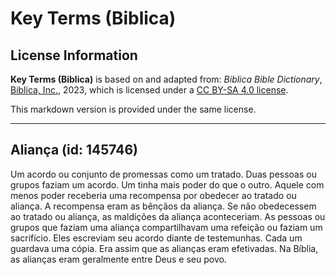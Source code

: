 # Key Terms (Biblica)

## License Information

**Key Terms (Biblica)** is based on and adapted from: _Biblica Bible Dictionary_, [Biblica, Inc.](https://www.biblica.com/), 2023, which is licensed under a [CC BY-SA 4.0 license](https://creativecommons.org/licenses/by-sa/4.0/legalcode.en).

This markdown version is provided under the same license.



--------------------------------

## Aliança (id: 145746)

Um acordo ou conjunto de promessas como um tratado. Duas pessoas ou grupos faziam um acordo. Um tinha mais poder do que o outro. Aquele com menos poder receberia uma recompensa por obedecer ao tratado ou aliança. A recompensa eram as bênçãos da aliança. Se não obedecessem ao tratado ou aliança, as maldições da aliança aconteceriam. As pessoas ou grupos que faziam uma aliança compartilhavam uma refeição ou faziam um sacrifício. Eles escreviam seu acordo diante de testemunhas. Cada um guardava uma cópia. Era assim que as alianças eram efetivadas. Na Bíblia, as alianças eram geralmente entre Deus e seu povo.


